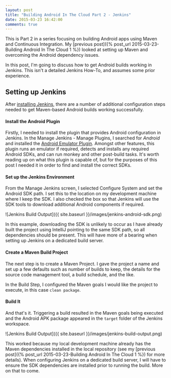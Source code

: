 ```yaml
---
layout: post
title: "Building Android In The Cloud Part 2 - Jenkins"
date: 2015-03-23 16:42:00
comments: true
---
```


This is Part 2 in a series focusing on building Android apps using Maven and Continuous Integration.
My [previous post]({% post_url 2015-03-23-Building Android In The Cloud 1 %}) looked at setting up Maven and overcoming the Android dependency issues.

In this post, I'm going to discuss how to get Android builds working in Jenkins.  This isn't a detailed Jenkins How-To, and assumes some prior experience.

## Setting up Jenkins
After [installing Jenkins](https://wiki.jenkins-ci.org/display/JENKINS/Installing+Jenkins), there are a number of additional configuration steps needed to get Maven-based Android builds working successfully.

#### Install the Android Plugin
Firstly, I needed to install the plugin that provides Android configuration in Jenkins.  In the Manage Jenkins - Manage Plugins, I searched for *Android* and installed the [Android Emulator Plugin](https://wiki.jenkins-ci.org/display/JENKINS/Android+Emulator+Plugin).  Amongst other features, this plugin runs an emulator if required, detects and installs any required Android SDKs, and can run monkey and other post-build tasks.  It's worth reading up on what this plugin is capable of, but for the purposes of this post I needed it in order to find and install the correct SDKs.

#### Set up the Jenkins Environment
From the Manage Jenkins screen, I selected Configure System and set the Android SDK path.  I set this to the location on my development machine where I keep the SDK. I also checked the box so that Jenkins will use the SDK tools to download additional Android components if required.  

![Jenkins Build Output]({{ site.baseurl }}/images/jenkins-android-sdk.png)

In this example, downloading the SDK is unlikely to occur as I have already built the project using IntelliJ pointing to the same SDK path, so all dependencies should be present.  This will have more of a bearing when setting up Jenkins on a dedicated build server.

#### Create a Maven Build Project
The next step is to create a Maven Project.  I gave the project a name and set up a few defaults such as number of builds to keep, the details for the source code management tool, a build schedule, and the like.

In the Build Step, I configured the Maven goals I would like the project to execute, in this case ``clean package``.

#### Build It
And that's it.  Triggering a build resulted in the Maven goals being executed and the Android APK package appeared in the ``target`` folder of the Jenkins workspace.

![Jenkins Build Output]({{ site.baseurl }}/images/jenkins-build-output.png)

This worked because my local development machine already has the Maven dependencies installed in the local repository (see my [previous post]({% post_url 2015-03-23-Building Android In The Cloud 1 %}) for more details).  When configuring Jenkins on a dedicated build server, I will have to ensure the SDK dependencies are installed prior to running the build.  More on that to come.

